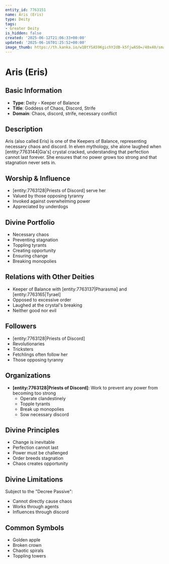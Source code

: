 ```yaml
---
entity_id: 7763151
name: Aris (Eris)
type: Deity
tags:
- Greater Deity
is_hidden: false
created: '2025-06-12T21:06:33+00:00'
updated: '2025-06-16T01:25:52+00:00'
image_thumb: https://th.kanka.io/w1BtYSA59KgichY2dB-k5fjwAS0=/40x40/smart/src/campaigns/322885/9f0da608-732b-43b9-bdb5-335992506216.png
---
```


# Aris (Eris)

## Basic Information

- **Type**: Deity - Keeper of Balance
- **Title**: Goddess of Chaos, Discord, Strife
- **Domain**: Chaos, discord, strife, necessary conflict

## Description

Aris (also called Eris) is one of the Keepers of Balance, representing necessary chaos and discord. In elven mythology, she alone laughed when [entity:7763144|Gia's] crystal cracked, understanding that perfection cannot last forever. She ensures that no power grows too strong and that stagnation never sets in.

## Worship & Influence

- [entity:7763128|Priests of Discord] serve her
- Valued by those opposing tyranny
- Invoked against overwhelming power
- Appreciated by underdogs

## Divine Portfolio

- Necessary chaos
- Preventing stagnation
- Toppling tyrants
- Creating opportunity
- Ensuring change
- Breaking monopolies

## Relations with Other Deities

- Keeper of Balance with [entity:7763137|Pharasma] and [entity:7763165|Tyrael]
- Opposed to excessive order
- Laughed at the crystal's breaking
- Neither good nor evil

## Followers

- [entity:7763128|Priests of Discord]
- Revolutionaries
- Tricksters
- Fetchlings often follow her
- Those opposing tyranny

## Organizations

- **[entity:7763128|Priests of Discord]**: Work to prevent any power from becoming too strong
  - Operate clandestinely
  - Topple tyrants
  - Break up monopolies
  - Sow necessary discord

## Divine Principles

- Change is inevitable
- Perfection cannot last
- Power must be challenged
- Order breeds stagnation
- Chaos creates opportunity

## Divine Limitations

Subject to the "Decree Passive":

- Cannot directly cause chaos
- Works through agents
- Influences through discord

## Common Symbols

- Golden apple
- Broken crown
- Chaotic spirals
- Toppling towers